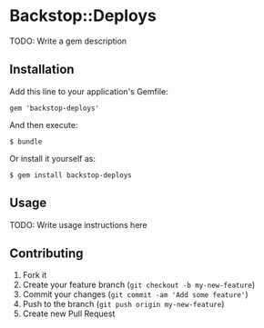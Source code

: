 # Backstop::Deploys

TODO: Write a gem description

## Installation

Add this line to your application's Gemfile:

    gem 'backstop-deploys'

And then execute:

    $ bundle

Or install it yourself as:

    $ gem install backstop-deploys

## Usage

TODO: Write usage instructions here

## Contributing

1. Fork it
2. Create your feature branch (`git checkout -b my-new-feature`)
3. Commit your changes (`git commit -am 'Add some feature'`)
4. Push to the branch (`git push origin my-new-feature`)
5. Create new Pull Request
